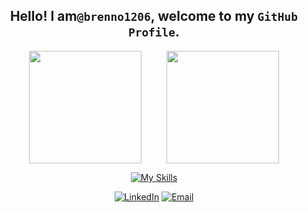 ## <div align="center"> Hello! I am`@brenno1206`, welcome to my `GitHub Profile`. </div>

<p align="center" style="display: flex; gap: 40px; justify-content: center;">
  <img src="https://github-readme-stats.vercel.app/api?username=brenno1206&show_icons=true&theme=radical" height="180">
  <img src="https://github-readme-stats.vercel.app/api/top-langs/?username=brenno1206&layout=compact&theme=radical" height="180">
</p>

<div align="center">

  [![My Skills](https://skillicons.dev/icons?i=react,nextjs,ts,tailwind,py,mysql,java,git)](https://skillicons.dev)

</div>

<div align="center">
  
  [![LinkedIn](https://img.shields.io/badge/-LinkedIn-blue?style=flat-square&logo=linkedin)](https://www.linkedin.com/in/brenno1206)
  [![Email](https://img.shields.io/badge/-Email-c14438?style=flat-square&logo=Gmail&logoColor=white)](mailto:brenno1206@gmail.com)

</div>
